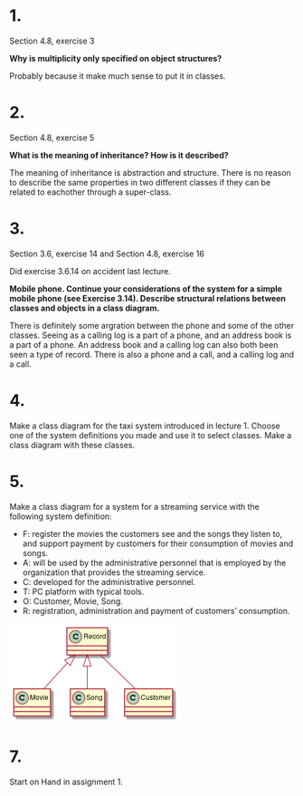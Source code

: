 # 1.
Section 4.8, exercise 3

**Why is multiplicity only specified on object structures?**

Probably because it make much sense to put it in classes.

# 2.
Section 4.8, exercise 5

**What is the meaning of inheritance? How is it described?**

The meaning of inheritance is abstraction and structure. There is no reason to describe the same properties in two different classes if they can be related to eachother through a super-class.

# 3.
Section 3.6, exercise 14 and Section 4.8, exercise 16

Did exercise 3.6.14 on accident last lecture.

**Mobile phone. Continue your considerations of the system for a simple mobile phone  (see Exercise 3.14). Describe structural relations between classes and objects in a class  diagram.**

There is definitely some argration between the phone and some of the other classes. Seeing as a calling log is a part of a phone, and an address book is a part of a phone. An address book and a calling log can also both been seen a type of record. There is also a phone and a call, and a calling log and a call.

# 4.
Make a class diagram for the taxi system introduced in lecture 1. Choose one of the system definitions you made and use it to select classes. Make a class diagram with these classes.

# 5.
Make a class diagram for a system for a streaming service with the following system definition:

- F: register the movies the customers see and the songs they listen to, and support payment by customers for their consumption of movies and songs.
- A: will be used by the administrative personnel that is employed by the organization that provides the streaming service.
- C: developed for the administrative personnel.
- T: PC platform with typical tools.
- O: Customer, Movie, Song.
- R: registration, administration and payment of customers’ consumption.

![](diagram.png)

# 7.
Start on Hand in assignment 1.
